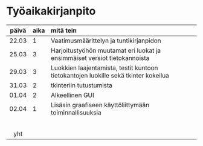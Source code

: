 # Työaikakirjanpito

| päivä | aika | mitä tein  |
| :----:|:-----| :-----|
| 22.03  |   1   | Vaatimusmäärittelyn ja tuntikirjanpidon  |
| 25.03 |   3  |  Harjoitustyöhön muutamat eri luokat ja ensimmäiset versiot tietokannoista |
| 29.03      |   3  |   Luokkien laajentamista, testit kuntoon tietokantojen luokille sekä tkinter kokeilua |
| 31.03     |   2   | tkinteriin tutustumista  |
|  01.04    |    2  |  Alkeellinen GUI |
|   02.04    |   1   | Lisäsin graafiseen käyttöliittymään toiminnallisuuksia  |
|       |      |   |
|       |      |   |
|       |      |   |
|       |      |   |
|       |      |   |
| yht   |      |   | 
